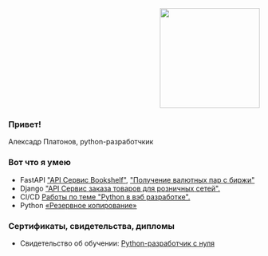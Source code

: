 <div id="header" align="right">
  <img src="https://media.giphy.com/media/coxQHKASG60HrHtvkt/giphy.gif" width="200"/>
</div>

### Привет!
Алексадр Платонов, python-разработчкик

### Вот что я умею
- FastAPI ["API Сервис Bookshelf"](https://github.com/AlexandrPlatonov199/Bookshelf-API), ["Получение валютных пар с биржи"](https://github.com/AlexandrPlatonov199/RateRover) 
- Django ["API Сервис заказа товаров для розничных сетей".](https://github.com/AlexandrPlatonov199/python-final-diplom/tree/master/orders)
- CI/CD [Работы по теме "Python в вэб разработке".](https://github.com/AlexandrPlatonov199/py-homeworks-web-new)
- Python [«Резервное копирование»](https://github.com/AlexandrPlatonov199/Kursovaya1)

### Сертификаты, свидетельства, дипломы
- Свидетельство об обучении: [Python-разработчик с нуля](https://drive.google.com/file/d/1mFE_MLcAnIK4zN4UXDqF9N5K4fk-3ell/view?usp=drive_link)
